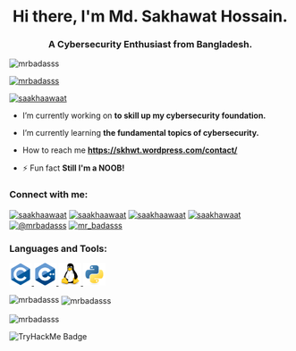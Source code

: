 <h1 align="center">Hi there, I'm Md. Sakhawat Hossain.</h1>
<h3 align="center">A Cybersecurity Enthusiast from Bangladesh.</h3>

<p align="left"> <img src="https://komarev.com/ghpvc/?username=mrbadasss&label=Profile%20views&color=0e75b6&style=flat" alt="mrbadasss" /> </p>

<p align="left"> <a href="https://github.com/ryo-ma/github-profile-trophy"><img src="https://github-profile-trophy.vercel.app/?username=mrbadasss" alt="mrbadasss" /></a> </p>

<p align="left"> <a href="https://twitter.com/saakhaawaat" target="blank"><img src="https://img.shields.io/twitter/follow/saakhaawaat?logo=twitter&style=for-the-badge" alt="saakhaawaat" /></a> </p>

- I’m currently working on **to skill up my cybersecurity foundation.**

- I’m currently learning **the fundamental topics of cybersecurity.**

- How to reach me **https://skhwt.wordpress.com/contact/**

- ⚡ Fun fact **Still I'm a NOOB!**

<h3 align="left">Connect with me:</h3>
<p align="left">
<a href="https://twitter.com/saakhaawaat" target="blank"><img align="center" src="https://raw.githubusercontent.com/rahuldkjain/github-profile-readme-generator/master/src/images/icons/Social/twitter.svg" alt="saakhaawaat" height="30" width="40" /></a>
<a href="https://linkedin.com/in/saakhaawaat" target="blank"><img align="center" src="https://raw.githubusercontent.com/rahuldkjain/github-profile-readme-generator/master/src/images/icons/Social/linked-in-alt.svg" alt="saakhaawaat" height="30" width="40" /></a>
<a href="https://fb.com/saakhaawaat" target="blank"><img align="center" src="https://raw.githubusercontent.com/rahuldkjain/github-profile-readme-generator/master/src/images/icons/Social/facebook.svg" alt="saakhaawaat" height="30" width="40" /></a>
<a href="https://instagram.com/saakhawaat" target="blank"><img align="center" src="https://raw.githubusercontent.com/rahuldkjain/github-profile-readme-generator/master/src/images/icons/Social/instagram.svg" alt="saakhawaat" height="30" width="40" /></a>
<a href="https://medium.com/@mrbadasss" target="blank"><img align="center" src="https://raw.githubusercontent.com/rahuldkjain/github-profile-readme-generator/master/src/images/icons/Social/medium.svg" alt="@mrbadasss" height="30" width="40" /></a>
<a href="https://www.hackerrank.com/mr_badasss" target="blank"><img align="center" src="https://raw.githubusercontent.com/rahuldkjain/github-profile-readme-generator/master/src/images/icons/Social/hackerrank.svg" alt="mr_badasss" height="30" width="40" /></a>
</p>

<h3 align="left">Languages and Tools:</h3>
<p align="left"> 
<a href="https://www.cprogramming.com/" target="_blank" rel="noreferrer"> 
<img src="https://raw.githubusercontent.com/devicons/devicon/master/icons/c/c-original.svg" alt="c" width="40" height="40"/> 
</a> 
<a href="https://www.w3schools.com/cpp/" target="_blank" rel="noreferrer"> 
<img src="https://raw.githubusercontent.com/devicons/devicon/master/icons/cplusplus/cplusplus-original.svg" alt="cplusplus" width="40" height="40"/> 
</a> 
<a href="https://www.linux.org/" target="_blank" rel="noreferrer"> 
<img src="https://raw.githubusercontent.com/devicons/devicon/master/icons/linux/linux-original.svg" alt="linux" width="40" height="40"/> 
</a> 
<a href="https://www.python.org" target="_blank" rel="noreferrer"> 
<img src="https://raw.githubusercontent.com/devicons/devicon/master/icons/python/python-original.svg" alt="python" width="40" height="40"/> 
</a> 
</p>
<p><img align="left" src="https://github-readme-stats.vercel.app/api/top-langs?username=mrbadasss&show_icons=true&locale=en&layout=compact" alt="mrbadasss" /></p>

<p>&nbsp;<img align="center" src="https://github-readme-stats.vercel.app/api?username=mrbadasss&show_icons=true&locale=en" alt="mrbadasss" /></p>

<p><img align="center" src="https://github-readme-streak-stats.herokuapp.com/?user=mrbadasss&" alt="mrbadasss" /></p>
<p> <img src="https://tryhackme-badges.s3.amazonaws.com/MrBadasss.png" alt="TryHackMe Badge" /></p>
